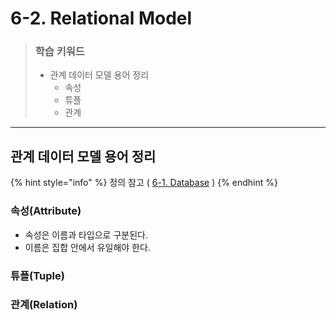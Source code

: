 # 6-2. Relational Model

> ### 학습 키워드
>
> * 관계 데이터 모델 용어 정리
>   * 속성
>   * 튜플
>   * 관계

***

## 관계 데이터 모델 용어 정리

{% hint style="info" %}
정의 참고 ( [6-1. Database](6-1.-database.md) )
{% endhint %}

### 속성(Attribute)

* 속성은 이름과 타입으로 구분된다.
* 이름은 집합 안에서 유일해야 한다.

### 튜플(Tuple)

### 관계(Relation)
